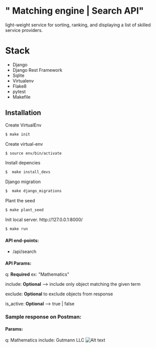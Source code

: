 # " Matching engine | Search API"
light-weight service for sorting, ranking, and displaying a list of skilled service providers. 





# Stack
<ul>

<li>Django</li>
<li>Django Rest Framework </li>
<li>Sqlite </li>
<li>Virtualenv </li>
<li>Flake8</li>
<li>pytest</li>
<li>Makefile</li>

</ul>


 
 
## Installation
<p> Create VirtualEnv</p>

```bash
$ make init
```
 
 
<p>  Create virtual-env</p>

```bash
$ source env/bin/activate
```

<p>  Install depencies</p>

```bash
$  make install_devs
```

<p>  Django migration</p>

```bash
$  make django_migrations
```

<p>Plant the seed</p>

```bash
$ make plant_seed
```

<p>Init local server. http://127.0.0.1:8000/</p>

```bash
$ make run
```

####  API end-points:
<ul>
<li>/api/search</li>
</ul>


####  API Params:
<p>q: <b>Required</b> ex: "Mathematics" </p>
<p>include: <b>Optional</b> --> include only object matching  the given term </p>
<p>exclude: <b>Optional</b>  to exclude objects from response </p>
<p>is_active: <b>Optional</b> --> true | false</p>

### Sample response on Postman:

####  Params:
q: Mathematics
include: Gutmann LLC
![Alt text](/git_image/p3.png "test locally" )
